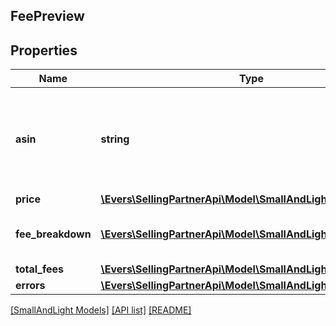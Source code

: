 ## FeePreview

## Properties

Name | Type | Description | Notes
------------ | ------------- | ------------- | -------------
**asin** | **string** | The Amazon Standard Identification Number (ASIN) value used to identify the item. | [optional]
**price** | [**\Evers\SellingPartnerApi\Model\SmallAndLight\MoneyType**](MoneyType.md) |  | [optional]
**fee_breakdown** | [**\Evers\SellingPartnerApi\Model\SmallAndLight\FeeLineItem[]**](FeeLineItem.md) | A list of the Small and Light fees for the item. | [optional]
**total_fees** | [**\Evers\SellingPartnerApi\Model\SmallAndLight\MoneyType**](MoneyType.md) |  | [optional]
**errors** | [**\Evers\SellingPartnerApi\Model\SmallAndLight\ErrorList**](ErrorList.md) |  | [optional]

[[SmallAndLight Models]](../) [[API list]](../../Api) [[README]](../../../README.md)
